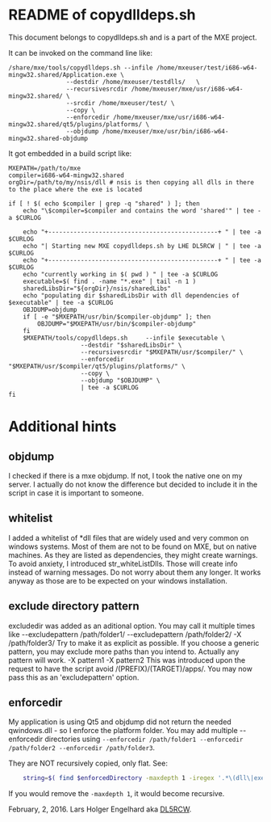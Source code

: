 README of copydlldeps.sh
========================
This document belongs to copydlldeps.sh and is a part of the MXE project.

It can be invoked on the command line like:

```
/share/mxe/tools/copydlldeps.sh --infile /home/mxeuser/test/i686-w64-mingw32.shared/Application.exe \
                --destdir /home/mxeuser/testdlls/   \
                --recursivesrcdir /home/mxeuser/mxe/usr/i686-w64-mingw32.shared/ \
                --srcdir /home/mxeuser/test/ \
                --copy \
                --enforcedir /home/mxeuser/mxe/usr/i686-w64-mingw32.shared/qt5/plugins/platforms/ \
                --objdump /home/mxeuser/mxe/usr/bin/i686-w64-mingw32.shared-objdump
```

It got embedded in a build script like:

```
MXEPATH=/path/to/mxe
compiler=i686-w64-mingw32.shared
orgDir=/path/to/my/nsis/dll # nsis is then copying all dlls in there to the place where the exe is located

if [ ! $( echo $compiler | grep -q "shared" ) ]; then
    echo "\$compiler=$compiler and contains the word 'shared'" | tee -a $CURLOG

    echo "+-----------------------------------------------+ " | tee -a $CURLOG
    echo "| Starting new MXE copydlldeps.sh by LHE DL5RCW | " | tee -a $CURLOG
    echo "+-----------------------------------------------+ " | tee -a $CURLOG
    echo "currently working in $( pwd ) " | tee -a $CURLOG
    executable=$( find . -name "*.exe" | tail -n 1 )
    sharedLibsDir="${orgDir}/nsis/sharedLibs"
    echo "populating dir $sharedLibsDir with dll dependencies of $executable" | tee -a $CURLOG
    OBJDUMP=objdump
    if [ -e "$MXEPATH/usr/bin/$compiler-objdump" ]; then
        OBJDUMP="$MXEPATH/usr/bin/$compiler-objdump"
    fi
    $MXEPATH/tools/copydlldeps.sh     --infile $executable \
                    --destdir "$sharedLibsDir" \
                    --recursivesrcdir "$MXEPATH/usr/$compiler/" \
                    --enforcedir "$MXEPATH/usr/$compiler/qt5/plugins/platforms/" \
                    --copy \
                    --objdump "$OBJDUMP" \
                    | tee -a $CURLOG
fi
```

Additional hints
================

objdump
-------
I checked if there is a mxe objdump. If not, I took the native one on my server.
I actually do not know the difference but decided to include it in the script
in case it is important to someone.

whitelist
---------
I added a whitelist of *dll files that are widely used and very common on windows systems. Most of them are not to be found on MXE, but on native machines. As they are listed as dependencies, they might create warnings. To avoid anxiety, I introduced str_whiteListDlls. Those will create info instead of warning messages. Do not worry about them any longer. It works anyway as those are to be expected on your windows installation.

exclude directory pattern
-------------------------
excludedir was added as an aditional option. You may call it multiple times like
    --excludepattern /path/folder1/ --excludepattern /path/folder2/ -X /path/folder3/
Try to make it as explicit as possible. If you choose a generic pattern, you may exclude more paths than you intend to. Actually any pattern will work.
    -X pattern1 -X pattern2
This was introduced upon the request to have the script avoid /(PREFIX)/(TARGET)/apps/. You may now pass this as an 'excludepattern' option.

enforcedir
----------
My application is using Qt5 and objdump did not return the needed qwindows.dll -
so I enforce the platform folder. You may add multiple --enforcedir directories using
`--enforcedir /path/folder1 --enforcedir /path/folder2 --enforcedir /path/folder3`.

They are NOT recursively copied, only flat. See:

```bash
    string=$( find $enforcedDirectory -maxdepth 1 -iregex '.*\(dll\|exe\)' | tr '\n' ' ' )
```

If you would remove the `-maxdepth 1`, it would become recursive.

February, 2, 2016. Lars Holger Engelhard aka [DL5RCW](https://github.com/dl5rcw).
